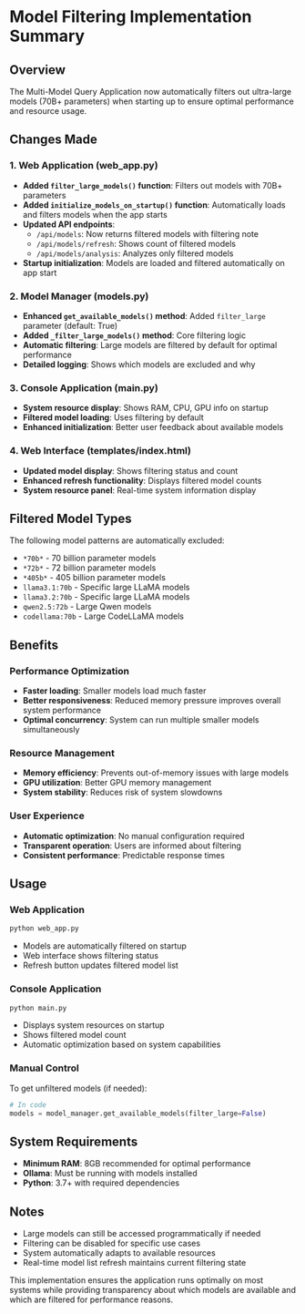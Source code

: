 # Model Filtering Implementation Summary

## Overview
The Multi-Model Query Application now automatically filters out ultra-large models (70B+ parameters) when starting up to ensure optimal performance and resource usage.

## Changes Made

### 1. Web Application (web_app.py)
- **Added `filter_large_models()` function**: Filters out models with 70B+ parameters
- **Added `initialize_models_on_startup()` function**: Automatically loads and filters models when the app starts
- **Updated API endpoints**:
  - `/api/models`: Now returns filtered models with filtering note
  - `/api/models/refresh`: Shows count of filtered models
  - `/api/models/analysis`: Analyzes only filtered models
- **Startup initialization**: Models are loaded and filtered automatically on app start

### 2. Model Manager (models.py)
- **Enhanced `get_available_models()` method**: Added `filter_large` parameter (default: True)
- **Added `_filter_large_models()` method**: Core filtering logic
- **Automatic filtering**: Large models are filtered by default for optimal performance
- **Detailed logging**: Shows which models are excluded and why

### 3. Console Application (main.py)
- **System resource display**: Shows RAM, CPU, GPU info on startup
- **Filtered model loading**: Uses filtering by default
- **Enhanced initialization**: Better user feedback about available models

### 4. Web Interface (templates/index.html)
- **Updated model display**: Shows filtering status and count
- **Enhanced refresh functionality**: Displays filtered model counts
- **System resource panel**: Real-time system information display

## Filtered Model Types
The following model patterns are automatically excluded:
- `*70b*` - 70 billion parameter models
- `*72b*` - 72 billion parameter models  
- `*405b*` - 405 billion parameter models
- `llama3.1:70b` - Specific large LLaMA models
- `llama3.2:70b` - Specific large LLaMA models
- `qwen2.5:72b` - Large Qwen models
- `codellama:70b` - Large CodeLLaMA models

## Benefits

### Performance Optimization
- **Faster loading**: Smaller models load much faster
- **Better responsiveness**: Reduced memory pressure improves overall system performance
- **Optimal concurrency**: System can run multiple smaller models simultaneously

### Resource Management
- **Memory efficiency**: Prevents out-of-memory issues with large models
- **GPU utilization**: Better GPU memory management
- **System stability**: Reduces risk of system slowdowns

### User Experience
- **Automatic optimization**: No manual configuration required
- **Transparent operation**: Users are informed about filtering
- **Consistent performance**: Predictable response times

## Usage

### Web Application
```bash
python web_app.py
```
- Models are automatically filtered on startup
- Web interface shows filtering status
- Refresh button updates filtered model list

### Console Application  
```bash
python main.py
```
- Displays system resources on startup
- Shows filtered model count
- Automatic optimization based on system capabilities

### Manual Control
To get unfiltered models (if needed):
```python
# In code
models = model_manager.get_available_models(filter_large=False)
```

## System Requirements
- **Minimum RAM**: 8GB recommended for optimal performance
- **Ollama**: Must be running with models installed
- **Python**: 3.7+ with required dependencies

## Notes
- Large models can still be accessed programmatically if needed
- Filtering can be disabled for specific use cases
- System automatically adapts to available resources
- Real-time model list refresh maintains current filtering state

This implementation ensures the application runs optimally on most systems while providing transparency about which models are available and which are filtered for performance reasons.

